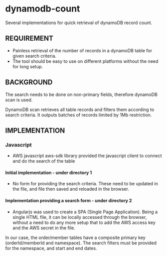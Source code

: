 # dynamodb-count
Several implementations for quick retrieval of dynamoDB record count.

## REQUIREMENT

* Painless retrieval of the number of records in a dynamoDB table for given search criteria.
* The tool should be easy to use on different platforms without the need for long setup.

## BACKGROUND

The search needs to be done on non-primary fields, therefore dynamoDB scan is used.

DynamoDB scan retrieves all table records and filters them according to search criteria. It outputs batches of records limited by 1Mb restriction.  

## IMPLEMENTATION

### Javascript

* AWS javascript aws-sdk library provided the javascript client to connect and do the search of the table

#### Initial implementation - under directory 1

* No form for providing the search criteria. These need to be updated in the file, and file then saved and reloaded in the browser.
    
#### Implementation providing a search form - under directory 2

* Angularjs was used to create a SPA (Single Page Application). Being a single HTML file, it can be locally accessed through the browser, without a need to do any more setup that to add the AWS access key and the AWS secret in the file.

In our case, the order/member tables have a composite primary key (orderId/memberId and namespace). The search filters must be provided for the namespace, and start and end dates.
